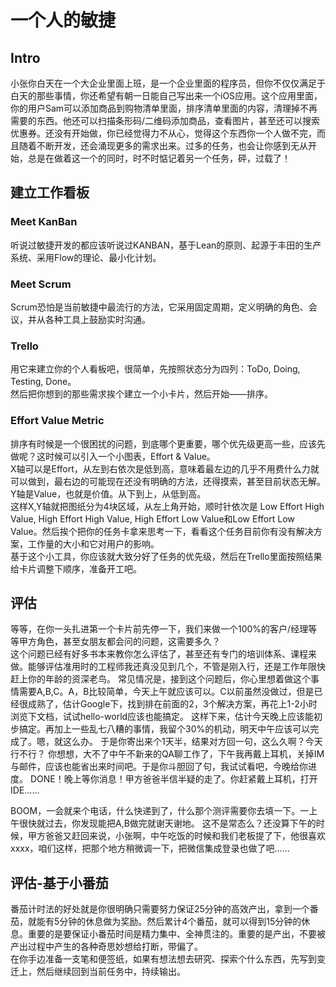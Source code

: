 # 一个人的敏捷

## Intro

小张你白天在一个大企业里面上班，是一个企业里面的程序员，但你不仅仅满足于白天的那些事情，你还希望有朝一日能自己写出来一个iOS应用。这个应用里面，你的用户Sam可以添加商品到购物清单里面，排序清单里面的内容，清理掉不再需要的东西。他还可以扫描条形码/二维码添加商品，查看图片，甚至还可以搜索优惠券。还没有开始做，你已经觉得力不从心，觉得这个东西你一个人做不完，而且随着不断开发，还会涌现更多的需求出来。过多的任务，也会让你感到无从开始，总是在做着这一个的同时，时不时惦记着另一个任务，砰，过载了！

## 建立工作看板

### Meet KanBan

听说过敏捷开发的都应该听说过KANBAN，基于Lean的原则、起源于丰田的生产系统、采用Flow的理论、最小化计划。

### Meet Scrum

Scrum恐怕是当前敏捷中最流行的方法，它采用固定周期，定义明确的角色、会议，并从各种工具上鼓励实时沟通。

### Trello

用它来建立你的个人看板吧，很简单，先按照状态分为四列：ToDo, Doing, Testing, Done。  
然后把你想到的那些需求挨个建立一个小卡片，然后开始——排序。  

### Effort Value Metric

排序有时候是一个很困扰的问题，到底哪个更重要，哪个优先级更高一些，应该先做呢？这时候可以引入一个小图表，Effort & Value。  
X轴可以是Effort，从左到右依次是低到高，意味着最左边的几乎不用费什么力就可以做到，最右边的可能现在还没有明确的方法，还得摸索，甚至目前状态无解。  
Y轴是Value，也就是价值。从下到上，从低到高。  
这样X,Y轴就把图纸分为4块区域，从左上角开始，顺时针依次是 Low Effort High Value, High Effort High Value, High Effort Low Value和Low Effort Low Value。然后挨个把你的任务卡拿来思考一下，看看这个任务目前你有没有解决方案，工作量的大小和它对用户的影响。  
基于这个小工具，你应该就大致分好了任务的优先级，然后在Trello里面按照结果给卡片调整下顺序，准备开工吧。

## 评估

等等，在你一头扎进第一个卡片前先停一下，我们来做一个100%的客户/经理等等甲方角色，甚至女朋友都会问的问题，这需要多久？  
这个问题已经有好多书本来教你怎么评估了，甚至还有专门的培训体系、课程来做。能够评估准用时的工程师我还真没见到几个，不管是刚入行，还是工作年限快赶上你的年龄的资深老鸟。
常见情况是，接到这个问题后，你心里想着做这个事情需要A,B,C。A，B比较简单，今天上午就应该可以。C以前虽然没做过，但是已经很成熟了，估计Google下，找到排在前面的2，3个解决方案，再花上1-2小时浏览下文档，试试hello-world应该也能搞定。
这样下来，估计今天晚上应该能初步搞定。再加上一些乱七八糟的事情，我留个30%的机动，明天中午应该可以完成了。嗯，就这么办。
于是你寄出来个1天半，结果对方回一句，这么久啊？今天行不行？
你想想，大不了中午不新来的QA聊工作了，下午我再戴上耳机，关掉IM与邮件，应该也能省出来时间吧。于是你斗胆回了句，我试试看吧，今晚给你进度。
DONE！晚上等你消息！甲方爸爸半信半疑的走了。你赶紧戴上耳机，打开IDE……

BOOM，一会就来个电话，什么快递到了，什么那个测评需要你去填一下。一上午很快就过去，你发现能把A,B做完就谢天谢地。
这不是常态么？还没算下午的时候，甲方爸爸又赶回来说，小张啊，中午吃饭的时候和我们老板提了下，他很喜欢xxxx，咱们这样，把那个地方稍微调一下，把微信集成登录也做了吧……

## 评估-基于小番茄

番茄计时法的好处就是你很明确只需要努力保证25分钟的高效产出，拿到一个番茄，就能有5分钟的休息做为奖励。然后累计4个番茄，就可以得到15分钟的休息。重要的是要保证小番茄时间是精力集中、全神贯注的。重要的是产出，不要被产出过程中产生的各种奇思妙想给打断，带偏了。  
在你手边准备一支笔和便签纸，如果有想法想去研究、探索个什么东西，先写到变迁上，然后继续回到当前任务中，持续输出。
